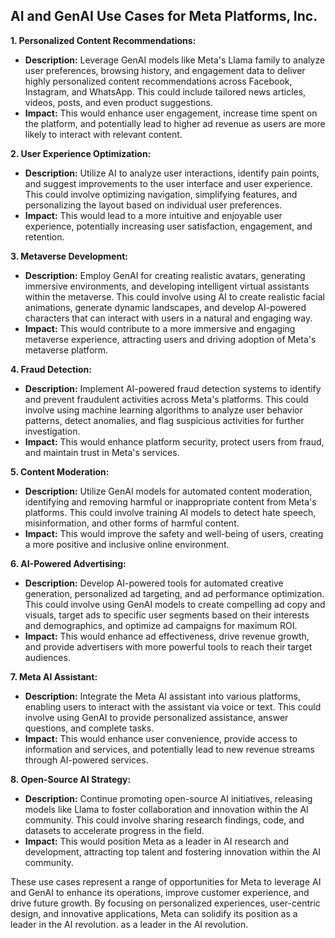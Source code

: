 ## AI and GenAI Use Cases for Meta Platforms, Inc.

**1. Personalized Content Recommendations:**

* **Description:** Leverage GenAI models like Meta's Llama family to analyze user preferences, browsing history, and engagement data to deliver highly personalized content recommendations across Facebook, Instagram, and WhatsApp. This could include tailored news articles, videos, posts, and even product suggestions.
* **Impact:** This would enhance user engagement, increase time spent on the platform, and potentially lead to higher ad revenue as users are more likely to interact with relevant content.

**2. User Experience Optimization:**

* **Description:** Utilize AI to analyze user interactions, identify pain points, and suggest improvements to the user interface and user experience. This could involve optimizing navigation, simplifying features, and personalizing the layout based on individual user preferences.
* **Impact:** This would lead to a more intuitive and enjoyable user experience, potentially increasing user satisfaction, engagement, and retention.

**3. Metaverse Development:**

* **Description:** Employ GenAI for creating realistic avatars, generating immersive environments, and developing intelligent virtual assistants within the metaverse. This could involve using AI to create realistic facial animations, generate dynamic landscapes, and develop AI-powered characters that can interact with users in a natural and engaging way.
* **Impact:** This would contribute to a more immersive and engaging metaverse experience, attracting users and driving adoption of Meta's metaverse platform.

**4. Fraud Detection:**

* **Description:** Implement AI-powered fraud detection systems to identify and prevent fraudulent activities across Meta's platforms. This could involve using machine learning algorithms to analyze user behavior patterns, detect anomalies, and flag suspicious activities for further investigation.
* **Impact:** This would enhance platform security, protect users from fraud, and maintain trust in Meta's services.

**5. Content Moderation:**

* **Description:** Utilize GenAI models for automated content moderation, identifying and removing harmful or inappropriate content from Meta's platforms. This could involve training AI models to detect hate speech, misinformation, and other forms of harmful content.
* **Impact:** This would improve the safety and well-being of users, creating a more positive and inclusive online environment.

**6. AI-Powered Advertising:**

* **Description:** Develop AI-powered tools for automated creative generation, personalized ad targeting, and ad performance optimization. This could involve using GenAI models to create compelling ad copy and visuals, target ads to specific user segments based on their interests and demographics, and optimize ad campaigns for maximum ROI.
* **Impact:** This would enhance ad effectiveness, drive revenue growth, and provide advertisers with more powerful tools to reach their target audiences.

**7. Meta AI Assistant:**

* **Description:** Integrate the Meta AI assistant into various platforms, enabling users to interact with the assistant via voice or text. This could involve using GenAI to provide personalized assistance, answer questions, and complete tasks.
* **Impact:** This would enhance user convenience, provide access to information and services, and potentially lead to new revenue streams through AI-powered services.

**8. Open-Source AI Strategy:**

* **Description:** Continue promoting open-source AI initiatives, releasing models like Llama to foster collaboration and innovation within the AI community. This could involve sharing research findings, code, and datasets to accelerate progress in the field.
* **Impact:** This would position Meta as a leader in AI research and development, attracting top talent and fostering innovation within the AI community.

These use cases represent a range of opportunities for Meta to leverage AI and GenAI to enhance its operations, improve customer experience, and drive future growth. By focusing on personalized experiences, user-centric design, and innovative applications, Meta can solidify its position as a leader in the AI revolution. 
 as a leader in the AI revolution.